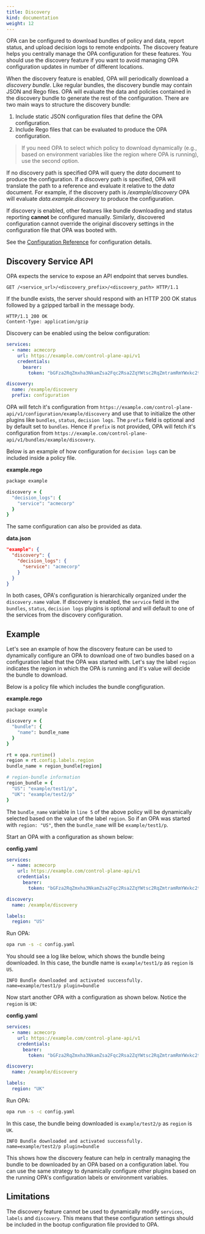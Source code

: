 ```yaml
---
title: Discovery
kind: documentation
weight: 12
---
```


OPA can be configured to download bundles of policy and data, report status, and
upload decision logs to remote endpoints. The discovery feature helps you
centrally manage the OPA configuration for these features. You should use the
discovery feature if you want to avoid managing OPA configuration updates in
number of different locations.

When the discovery feature is enabled, OPA will periodically download a
*discovery bundle*. Like regular bundles, the discovery bundle may contain JSON
and Rego files. OPA will evaluate the data and policies contained in the
discovery bundle to generate the rest of the configuration. There are two main
ways to structure the discovery bundle:

1. Include static JSON configuration files that define the OPA configuration.
2. Include Rego files that can be evaluated to produce the OPA configuration.

> If you need OPA to select which policy to download dynamically (e.g., based on
> environment variables like the region where OPA is running), use the second
> option.

If no discovery path is specified OPA will query the *data* document to produce
the configuration. If a discovery path is specified, OPA will translate the path
to a reference and evaluate it relative to the *data* document. For example, if
the discovery path is */example/discovery* OPA will evaluate
*data.example.discovery* to produce the configuration.

If discovery is enabled, other features like bundle downloading and status
reporting **cannot** be configured manually. Similarly, discovered configuration
cannot override the original discovery settings in the configuration file that
OPA was booted with.

See the [Configuration Reference](configuration.md) for configuration details.

## Discovery Service API

OPA expects the service to expose an API endpoint that serves bundles.

```http
GET /<service_url>/<discovery_prefix>/<discovery_path> HTTP/1.1
```

If the bundle exists, the server should respond with an HTTP 200 OK status
followed by a gzipped tarball in the message body.

```http
HTTP/1.1 200 OK
Content-Type: application/gzip
```

Discovery can be enabled using the below configuration:

```yaml
services:
  - name: acmecorp
    url: https://example.com/control-plane-api/v1
    credentials:
      bearer:
        token: "bGFza2RqZmxha3NkamZsa2Fqc2Rsa2ZqYWtsc2RqZmtramRmYWxkc2tm"

discovery:
  name: /example/discovery
  prefix: configuration
```

OPA will fetch it's configuration from
`https://example.com/control-plane-api/v1/configuration/example/discovery` and
use that to initialize the other plugins like `bundles`, `status`, `decision
logs`. The `prefix` field is optional and by default set to `bundles`. Hence if
`prefix` is not provided, OPA will fetch it's configuration from
`https://example.com/control-plane-api/v1/bundles/example/discovery`.

Below is an example of how configuration for `decision logs` can be included
inside a policy file.

**example.rego**

```ruby
package example

discovery = {
  "decision_logs": {
    "service": "acmecorp"
  }
}
```

The same configuration can also  be provided as data.

**data.json**

```json
"example": {
  "discovery": {
    "decision_logs": {
      "service": "acmecorp"
    }
  }
}
```

In both cases, OPA's configuration is hierarchically organized under the
`discovery.name` value. If discovery is enabled, the `service` field in the
`bundles`, `status`, `decision logs` plugins is optional and will default to one
of the services from the discovery configuration.

## Example

Let's see an example of how the discovery feature can be used to dynamically configure an OPA to download one of two bundles based on a configuration label that the OPA was started with. Let's say the label `region` indicates the region in which the OPA is running and it's value will decide the bundle to download.

Below is a policy file which includes the bundle congfiguration.

**example.rego**

```ruby
package example

discovery = {
  "bundle": {
    "name": bundle_name
  }
}

rt = opa.runtime()
region = rt.config.labels.region
bundle_name = region_bundle[region]

# region-bundle information
region_bundle = {
  "US": "example/test1/p",
  "UK": "example/test2/p"
}
```

The `bundle_name` variable in `line 5` of the above policy will be dynamically selected based on the value of the label `region`. So if an OPA was started with `region: "US"`, then the `bundle_name` will be `example/test1/p`.

Start an OPA with a configuration as shown below:

**config.yaml**

```yaml
services:
  - name: acmecorp
    url: https://example.com/control-plane-api/v1
    credentials:
      bearer:
        token: "bGFza2RqZmxha3NkamZsa2Fqc2Rsa2ZqYWtsc2RqZmtramRmYWxkc2tm"

discovery:
  name: /example/discovery

labels:
  region: "US"
```

Run OPA:

```bash
opa run -s -c config.yaml
```

You should see a log like below, which shows the bundle being downloaded. In this case, the bundle name is `example/test1/p` as `region` is `US`.

```raw
INFO Bundle downloaded and activated successfully. name=example/test1/p plugin=bundle
```

Now start another OPA with a configuration as shown below. Notice the `region` is `UK`:

**config.yaml**

```yaml
services:
  - name: acmecorp
    url: https://example.com/control-plane-api/v1
    credentials:
      bearer:
        token: "bGFza2RqZmxha3NkamZsa2Fqc2Rsa2ZqYWtsc2RqZmtramRmYWxkc2tm"

discovery:
  name: /example/discovery

labels:
  region: "UK"
```

Run OPA:

```bash
opa run -s -c config.yaml
```

In this case, the bundle being downloaded is `example/test2/p` as `region` is `UK`.

```raw
INFO Bundle downloaded and activated successfully. name=example/test2/p plugin=bundle
```

This shows how the discovery feature can help in centrally managing the bundle to be downloaded by an OPA based on a configuration label. You can use the same strategy to dynamically configure other plugins based on the running OPA's configuration labels or environment variables.

## Limitations

The discovery feature cannot be used to dynamically modify `services`, `labels` and `discovery`. This means that these configuration settings should be included in the bootup configuration file provided to OPA.